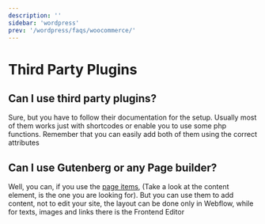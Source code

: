```yaml
---
description: ''
sidebar: 'wordpress'
prev: '/wordpress/faqs/woocommerce/'
---
```


# Third Party Plugins

## Can I use third party plugins?

Sure, but you have to follow their documentation for the setup. Usually most of them works just with shortcodes or enable you to use some php functions. Remember that you can easily add both of them using the correct attributes

## Can I use Gutenberg or any Page builder?

Well, you can, if you use the [page items](/wordpress/pages/page-item-elements), (Take a look at the content element, is the one you are looking for). But you can use them to add content, not to edit your site, the layout can be done only in Webflow, while for texts, images and links there is the Frontend Editor

